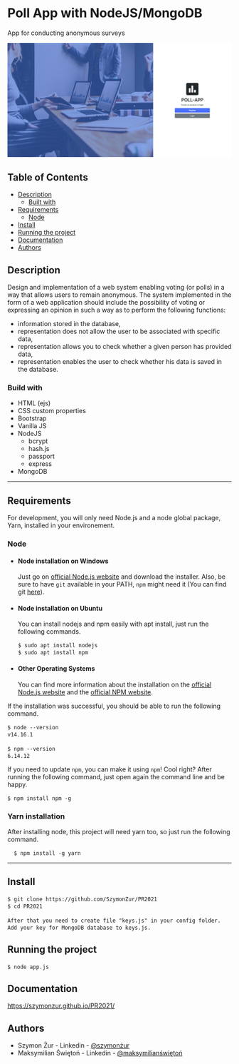 # Poll App with NodeJS/MongoDB

App for conducting anonymous surveys

![](./Screenshot1.png)

## Table of Contents

- [Description](#description)
  - [Built with](#build-with)
- [Requirements](#requirements)
  - [Node](#node)
- [Install](#install)
- [Running the project ](#running-the-project)
- [Documentation ](#documentation)
- [Authors ](#authors)


## Description

Design and implementation of a web system enabling voting (or polls) in a way that allows users to remain anonymous. The system implemented in the form of a web application should include the possibility of voting or expressing an opinion in such a way as to perform the following functions:

* information stored in the database,
* representation does not allow the user to be associated with specific data,
* representation allows you to check whether a given person has provided data,
* representation enables the user to check whether his data is saved in the database.

### Build with

- HTML (ejs)
- CSS custom properties
- Bootstrap
- Vanilla JS
- NodeJS
    * bcrypt
    * hash.js
    * passport
    * express
- MongoDB

---
## Requirements

For development, you will only need Node.js and a node global package, Yarn, installed in your environement.

### Node
- #### Node installation on Windows

  Just go on [official Node.js website](https://nodejs.org/) and download the installer.
Also, be sure to have `git` available in your PATH, `npm` might need it (You can find git [here](https://git-scm.com/)).

- #### Node installation on Ubuntu

  You can install nodejs and npm easily with apt install, just run the following commands.

      $ sudo apt install nodejs
      $ sudo apt install npm

- #### Other Operating Systems
  You can find more information about the installation on the [official Node.js website](https://nodejs.org/) and the [official NPM website](https://npmjs.org/).

If the installation was successful, you should be able to run the following command.

    $ node --version
    v14.16.1

    $ npm --version
    6.14.12

If you need to update `npm`, you can make it using `npm`! Cool right? After running the following command, just open again the command line and be happy.

    $ npm install npm -g

###
### Yarn installation
  After installing node, this project will need yarn too, so just run the following command.

      $ npm install -g yarn

---

## Install

    $ git clone https://github.com/SzymonZur/PR2021
    $ cd PR2021
    
    After that you need to create file "keys.js" in your config folder.
    Add your key for MongoDB database to keys.js.


## Running the project

    $ node app.js

## Documentation

  https://szymonzur.github.io/PR2021/

## Authors

- Szymon Żur - Linkedin - [@szymonżur](https://www.linkedin.com/in/szymon%C5%BCur/)
- Maksymilian Świętoń - Linkedin - [@maksymilianświętoń](https://www.linkedin.com/in/maksymilian-%C5%9Bwi%C4%99to%C5%84-57153220b/)
